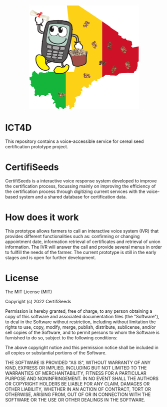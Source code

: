 <p align="center">
  <img src="LogoCertifiseedsTransparant.png" width="350" title="certifiseedslogo">
</p>


# ICT4D
This repository contains a voice-accessible service for cereal seed certification prototype project.



# CertifiSeeds
CertifiSeeds is a interactive voice response system developed to improve the certification process, focussing mainly on improving the efficiency of the certification process through digitizing current services with the voice-based system and a shared database for certification data.


# How does it work
This prototype allows farmers to call an interactive voice system (IVR) that provides different functionalities such as: confirming or changing appointment date, information retrieval of certificates and retrieval of union information. The IVR will answer the call and provide several menus in order to fullfill the needs of the farmer. The current prototype is still in the early stages and is open for further development.



# License
The MIT License (MIT)

Copyright (c) 2022 CertifiSeeds

Permission is hereby granted, free of charge, to any person obtaining a copy of this software and associated documentation files (the "Software"), to deal in the Software without restriction, including without limitation the rights to use, copy, modify, merge, publish, distribute, sublicense, and/or sell copies of the Software, and to permit persons to whom the Software is furnished to do so, subject to the following conditions:

The above copyright notice and this permission notice shall be included in all copies or substantial portions of the Software.

THE SOFTWARE IS PROVIDED "AS IS", WITHOUT WARRANTY OF ANY KIND, EXPRESS OR IMPLIED, INCLUDING BUT NOT LIMITED TO THE WARRANTIES OF MERCHANTABILITY, FITNESS FOR A PARTICULAR PURPOSE AND NONINFRINGEMENT. IN NO EVENT SHALL THE AUTHORS OR COPYRIGHT HOLDERS BE LIABLE FOR ANY CLAIM, DAMAGES OR OTHER LIABILITY, WHETHER IN AN ACTION OF CONTRACT, TORT OR OTHERWISE, ARISING FROM, OUT OF OR IN CONNECTION WITH THE SOFTWARE OR THE USE OR OTHER DEALINGS IN THE SOFTWARE.
